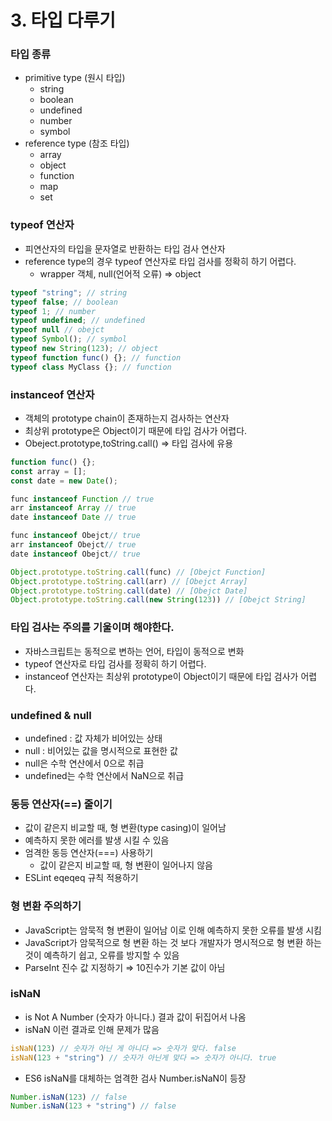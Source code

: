 # 3. 타입 다루기

### **타입 종류**

- primitive type (원시 타입)
    - string
    - boolean
    - undefined
    - number
    - symbol
- reference type (참조 타입)
    - array
    - object
    - function
    - map
    - set

### **typeof 연산자**

- 피연산자의 타입을 문자열로 반환하는 타입 검사 연산자
- reference type의 경우 typeof 연산자로 타입 검사를 정확히 하기 어렵다.
    - wrapper 객체, null(언어적 오류) ⇒ object

```javascript
typeof "string"; // string
typeof false; // boolean
typeof 1; // number
typeof undefined; // undefined
typeof null // obejct
typeof Symbol(); // symbol
typeof new String(123); // object
typeof function func() {}; // function
typeof class MyClass {}; // function

```

### instanceof 연산자

- 객체의 prototype chain이 존재하는지 검사하는 연산자
- 최상위 prototype은 Object이기 때문에 타입 검사가 어렵다.
- Obeject.prototype,toString.call() ⇒ 타입 검사에 유용

```javascript
function func() {};
const array = [];
const date = new Date();

func instanceof Function // true
arr instanceof Array // true
date instanceof Date // true

func instanceof Obejct// true
arr instanceof Obejct// true
date instanceof Obejct// true

Object.prototype.toString.call(func) // [Obejct Function]
Object.prototype.toString.call(arr) // [Obejct Array]
Object.prototype.toString.call(date) // [Obejct Date]
Object.prototype.toString.call(new String(123)) // [Obejct String]
```

### 타입 검사는 주의를 기울이며 해야한다.

- 자바스크립트는 동적으로 변하는 언어, 타입이 동적으로 변화
- typeof 연산자로 타입 검사를 정확히 하기 어렵다.
- instanceof 연산자는 최상위  prototype이 Object이기 때문에 타입 검사가 어렵다.

### undefined & null

- undefined : 값 자체가 비어있는 상태
- null : 비어있는 값을 명시적으로 표현한 값
- null은 수학 연산에서 0으로 취급
- undefined는 수학 연산에서 NaN으로 취급

### 동등 연산자(==) 줄이기

- 값이 같은지 비교할 때, 형 변환(type casing)이 일어남
- 예측하지 못한 에러를 발생 시킬 수 있음
- 엄격한 동등 연산자(===) 사용하기
    - 값이 같은지 비교할 때, 형 변환이 일어나지 않음
- ESLint eqeqeq 규칙 적용하기

### 형 변환 주의하기

- JavaScript는 암묵적 형 변환이 일어남 이로 인해 예측하지 못한 오류를 발생 시킴
- JavaScript가 암묵적으로 형 변환 하는 것 보다 개발자가 명시적으로 형 변환 하는 것이 예측하기 쉽고, 오류를 방지할 수 있음
- ParseInt 진수 값 지정하기 ⇒ 10진수가 기본 값이 아님

### isNaN

- is Not A Number (숫자가 아니다.) 결과 값이 뒤집어서 나옴
- isNaN 이런 결과로 인해 문제가 많음

```javascript
isNaN(123) // 숫자가 아닌 게 아니다 => 숫자가 맞다. false
isNaN(123 + "string") // 숫자가 아닌게 맞다 => 숫자가 아니다. true
```

- ES6 isNaN를 대체하는 엄격한 검사 Number.isNaN이 등장

```javascript
Number.isNaN(123) // false
Number.isNaN(123 + "string") // false
```